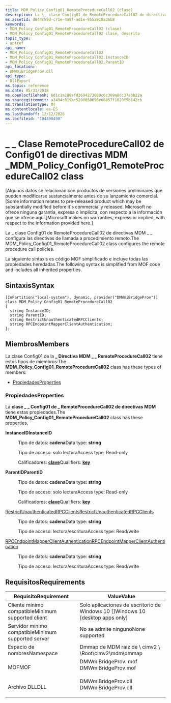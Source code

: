 ```yaml
---
title: MDM_Policy_Config01_RemoteProcedureCall02 (clase)
description: La \_ clase Config01 de RemoteProcedureCall02 de directivas MDM \_ \_ configura las directivas de llamada a procedimiento remoto.
ms.assetid: d844c59d-c71e-4a8f-ad1e-955a918a36b8
keywords:
- MDM_Policy_Config01_RemoteProcedureCall02 (clase)
- MDM_Policy_Config01_RemoteProcedureCall02 clase, descrita
topic_type:
- apiref
api_name:
- MDM_Policy_Config01_RemoteProcedureCall02
- MDM_Policy_Config01_RemoteProcedureCall02.InstanceID
- MDM_Policy_Config01_RemoteProcedureCall02.ParentID
api_location:
- DMWmiBridgeProv.dll
api_type:
- DllExport
ms.topic: reference
ms.date: 05/31/2018
ms.openlocfilehash: 6d1c1a188afd3694273080c6c369a8dc37abb22a
ms.sourcegitcommit: a1494c819bc5200050696e66057f1020f5b142cb
ms.translationtype: MT
ms.contentlocale: es-ES
ms.lasthandoff: 12/12/2020
ms.locfileid: "104490498"
---
```

# <a name="mdm_policy_config01_remoteprocedurecall02-class"></a><span data-ttu-id="a0ead-105">\_ \_ Clase RemoteProcedureCall02 de Config01 de directivas MDM \_</span><span class="sxs-lookup"><span data-stu-id="a0ead-105">MDM\_Policy\_Config01\_RemoteProcedureCall02 class</span></span>

<span data-ttu-id="a0ead-106">\[Algunos datos se relacionan con productos de versiones preliminares que pueden modificarse sustancialmente antes de su lanzamiento comercial.</span><span class="sxs-lookup"><span data-stu-id="a0ead-106">\[Some information relates to pre-released product which may be substantially modified before it's commercially released.</span></span> <span data-ttu-id="a0ead-107">Microsoft no ofrece ninguna garantía, expresa o implícita, con respecto a la información que se ofrece aquí.\]</span><span class="sxs-lookup"><span data-stu-id="a0ead-107">Microsoft makes no warranties, express or implied, with respect to the information provided here.\]</span></span>

<span data-ttu-id="a0ead-108">La \_ clase Config01 de RemoteProcedureCall02 de directivas MDM \_ \_ configura las directivas de llamada a procedimiento remoto.</span><span class="sxs-lookup"><span data-stu-id="a0ead-108">The MDM\_Policy\_Config01\_RemoteProcedureCall02 class configures the remote procedure call policies.</span></span>

<span data-ttu-id="a0ead-109">La siguiente sintaxis es código MOF simplificado e incluye todas las propiedades heredadas.</span><span class="sxs-lookup"><span data-stu-id="a0ead-109">The following syntax is simplified from MOF code and includes all inherited properties.</span></span>

## <a name="syntax"></a><span data-ttu-id="a0ead-110">Sintaxis</span><span class="sxs-lookup"><span data-stu-id="a0ead-110">Syntax</span></span>

``` syntax
[InPartition("local-system"), dynamic, provider("DMWmiBridgeProv")]
class MDM_Policy_Config01_RemoteProcedureCall02
{
  string InstanceID;
  string ParentID;
  string RestrictUnauthenticatedRPCClients;
  string RPCEndpointMapperClientAuthentication;
};
```

## <a name="members"></a><span data-ttu-id="a0ead-111">Miembros</span><span class="sxs-lookup"><span data-stu-id="a0ead-111">Members</span></span>

<span data-ttu-id="a0ead-112">La clase Config01 de la **\_ Directiva MDM \_ \_ RemoteProcedureCall02** tiene estos tipos de miembros:</span><span class="sxs-lookup"><span data-stu-id="a0ead-112">The **MDM\_Policy\_Config01\_RemoteProcedureCall02** class has these types of members:</span></span>

-   [<span data-ttu-id="a0ead-113">Propiedades</span><span class="sxs-lookup"><span data-stu-id="a0ead-113">Properties</span></span>](#properties)

### <a name="properties"></a><span data-ttu-id="a0ead-114">Propiedades</span><span class="sxs-lookup"><span data-stu-id="a0ead-114">Properties</span></span>

<span data-ttu-id="a0ead-115">La **clase \_ \_ Config01 de \_ RemoteProcedureCall02 de directivas MDM** tiene estas propiedades.</span><span class="sxs-lookup"><span data-stu-id="a0ead-115">The **MDM\_Policy\_Config01\_RemoteProcedureCall02** class has these properties.</span></span>

<dl> <dt>

<span data-ttu-id="a0ead-116">**InstanceID**</span><span class="sxs-lookup"><span data-stu-id="a0ead-116">**InstanceID**</span></span>
</dt> <dd> <dl> <dt>

<span data-ttu-id="a0ead-117">Tipo de datos: **cadena**</span><span class="sxs-lookup"><span data-stu-id="a0ead-117">Data type: **string**</span></span>
</dt> <dt>

<span data-ttu-id="a0ead-118">Tipo de acceso: solo lectura</span><span class="sxs-lookup"><span data-stu-id="a0ead-118">Access type: Read-only</span></span>
</dt> <dt>

<span data-ttu-id="a0ead-119">Calificadores: [ **clave**](/windows/desktop/WmiSdk/key-qualifier)</span><span class="sxs-lookup"><span data-stu-id="a0ead-119">Qualifiers: [**key**](/windows/desktop/WmiSdk/key-qualifier)</span></span>
</dt> </dl>

</dd> <dt>

<span data-ttu-id="a0ead-120">**ParentID**</span><span class="sxs-lookup"><span data-stu-id="a0ead-120">**ParentID**</span></span>
</dt> <dd> <dl> <dt>

<span data-ttu-id="a0ead-121">Tipo de datos: **cadena**</span><span class="sxs-lookup"><span data-stu-id="a0ead-121">Data type: **string**</span></span>
</dt> <dt>

<span data-ttu-id="a0ead-122">Tipo de acceso: solo lectura</span><span class="sxs-lookup"><span data-stu-id="a0ead-122">Access type: Read-only</span></span>
</dt> <dt>

<span data-ttu-id="a0ead-123">Calificadores: [ **clave**](/windows/desktop/WmiSdk/key-qualifier)</span><span class="sxs-lookup"><span data-stu-id="a0ead-123">Qualifiers: [**key**](/windows/desktop/WmiSdk/key-qualifier)</span></span>
</dt> </dl>

</dd> <dt>

[<span data-ttu-id="a0ead-124">RestrictUnauthenticatedRPCClients</span><span class="sxs-lookup"><span data-stu-id="a0ead-124">RestrictUnauthenticatedRPCClients</span></span>](/windows/client-management/mdm/policy-csp-remoteprocedurecall#remoteprocedurecall-restrictunauthenticatedrpcclients)
</dt> <dd> <dl> <dt>

<span data-ttu-id="a0ead-125">Tipo de datos: **cadena**</span><span class="sxs-lookup"><span data-stu-id="a0ead-125">Data type: **string**</span></span>
</dt> <dt>

<span data-ttu-id="a0ead-126">Tipo de acceso: lectura/escritura</span><span class="sxs-lookup"><span data-stu-id="a0ead-126">Access type: Read/write</span></span>
</dt> </dl>

</dd> <dt>

[<span data-ttu-id="a0ead-127">RPCEndpointMapperClientAuthentication</span><span class="sxs-lookup"><span data-stu-id="a0ead-127">RPCEndpointMapperClientAuthentication</span></span>](/windows/client-management/mdm/policy-csp-remoteprocedurecall#remoteprocedurecall-rpcendpointmapperclientauthentication)
</dt> <dd> <dl> <dt>

<span data-ttu-id="a0ead-128">Tipo de datos: **cadena**</span><span class="sxs-lookup"><span data-stu-id="a0ead-128">Data type: **string**</span></span>
</dt> <dt>

<span data-ttu-id="a0ead-129">Tipo de acceso: lectura/escritura</span><span class="sxs-lookup"><span data-stu-id="a0ead-129">Access type: Read/write</span></span>
</dt> </dl>

</dd> </dl>

## <a name="requirements"></a><span data-ttu-id="a0ead-130">Requisitos</span><span class="sxs-lookup"><span data-stu-id="a0ead-130">Requirements</span></span>



| <span data-ttu-id="a0ead-131">Requisito</span><span class="sxs-lookup"><span data-stu-id="a0ead-131">Requirement</span></span> | <span data-ttu-id="a0ead-132">Value</span><span class="sxs-lookup"><span data-stu-id="a0ead-132">Value</span></span> |
|-------------------------------------|------------------------------------------------------------------------------------------------|
| <span data-ttu-id="a0ead-133">Cliente mínimo compatible</span><span class="sxs-lookup"><span data-stu-id="a0ead-133">Minimum supported client</span></span><br/> | <span data-ttu-id="a0ead-134">Solo aplicaciones de escritorio de Windows 10 \[\]</span><span class="sxs-lookup"><span data-stu-id="a0ead-134">Windows 10 \[desktop apps only\]</span></span><br/>                                                    |
| <span data-ttu-id="a0ead-135">Servidor mínimo compatible</span><span class="sxs-lookup"><span data-stu-id="a0ead-135">Minimum supported server</span></span><br/> | <span data-ttu-id="a0ead-136">No se admite ninguno</span><span class="sxs-lookup"><span data-stu-id="a0ead-136">None supported</span></span><br/>                                                                      |
| <span data-ttu-id="a0ead-137">Espacio de nombres</span><span class="sxs-lookup"><span data-stu-id="a0ead-137">Namespace</span></span><br/>                | <span data-ttu-id="a0ead-138">Dmmap de MDM raíz de \\ cimv2 \\ \\</span><span class="sxs-lookup"><span data-stu-id="a0ead-138">Root\\cimv2\\mdm\\dmmap</span></span><br/>                                                             |
| <span data-ttu-id="a0ead-139">MOF</span><span class="sxs-lookup"><span data-stu-id="a0ead-139">MOF</span></span><br/>                      | <dl> <span data-ttu-id="a0ead-140"><dt>DMWmiBridgeProv. mof</dt></span><span class="sxs-lookup"><span data-stu-id="a0ead-140"><dt>DMWmiBridgeProv.mof</dt></span></span> </dl> |
| <span data-ttu-id="a0ead-141">Archivo DLL</span><span class="sxs-lookup"><span data-stu-id="a0ead-141">DLL</span></span><br/>                      | <dl> <span data-ttu-id="a0ead-142"><dt>DMWmiBridgeProv.dll</dt></span><span class="sxs-lookup"><span data-stu-id="a0ead-142"><dt>DMWmiBridgeProv.dll</dt></span></span> </dl> |



 

